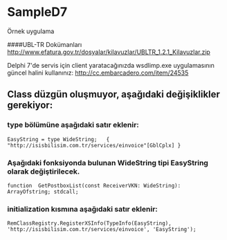 # SampleD7
Örnek uygulama

####UBL-TR Dokümanları
http://www.efatura.gov.tr/dosyalar/kilavuzlar/UBLTR_1.2.1_Kilavuzlar.zip

Delphi 7'de servis için client yaratacağınızda wsdlimp.exe uygulamasının güncel halini kullanınız: http://cc.embarcadero.com/item/24535

## Class düzgün oluşmuyor, aşağıdaki değişiklikler gerekiyor:
###  type bölümüne aşağıdaki satır eklenir:
    EasyString = type WideString;   { "http://isisbilisim.com.tr/services/einvoice"[GblCplx] }
###  Aşağıdaki fonksiyonda bulunan WideString tipi EasyString olarak değiştirilecek.  
    function  GetPostboxList(const ReceiverVKN: WideString): ArrayOfstring; stdcall;  
###  initialization kısmına aşağıdaki satır eklenir:
    RemClassRegistry.RegisterXSInfo(TypeInfo(EasyString), 'http://isisbilisim.com.tr/services/einvoice', 'EasyString');
